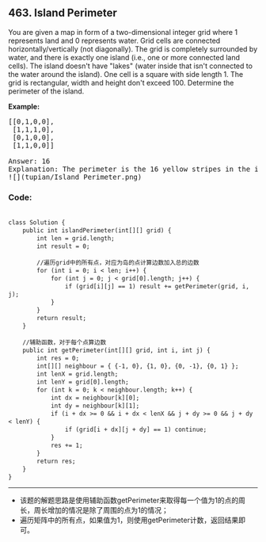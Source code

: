 ## 463. Island Perimeter
You are given a map in form of a two-dimensional integer grid where 1 represents land and 0 represents water. Grid cells are connected horizontally/vertically (not diagonally). The grid is completely surrounded by water, and there is exactly one island (i.e., one or more connected land cells). The island doesn't have "lakes" (water inside that isn't connected to the water around the island). One cell is a square with side length 1. The grid is rectangular, width and height don't exceed 100. Determine the perimeter of the island.

<strong>Example:</strong>
<pre>
[[0,1,0,0],
 [1,1,1,0],
 [0,1,0,0],
 [1,1,0,0]]
</br>Answer: 16
Explanation: The perimeter is the 16 yellow stripes in the image below:
![](tupian/Island_Perimeter.png)
</pre>

### Code:
<pre><code>
class Solution {
    public int islandPerimeter(int[][] grid) {
        int len = grid.length;
        int result = 0;
        
        //遍历grid中的所有点，对应为岛的点计算边数加入总的边数
        for (int i = 0; i < len; i++) {
            for (int j = 0; j < grid[0].length; j++) {
                if (grid[i][j] == 1) result += getPerimeter(grid, i, j);
            }
        }
        return result;
    }
    
    //辅助函数，对于每个点算边数
    public int getPerimeter(int[][] grid, int i, int j) {
        int res = 0;
        int[][] neighbour = { {-1, 0}, {1, 0}, {0, -1}, {0, 1} };
        int lenX = grid.length;
        int lenY = grid[0].length;
        for (int k = 0; k < neighbour.length; k++) {
            int dx = neighbour[k][0];
            int dy = neighbour[k][1];
            if (i + dx >= 0 && i + dx < lenX && j + dy >= 0 && j + dy < lenY) {
                if (grid[i + dx][j + dy] == 1) continue;
            }
            res += 1;
        }
        return res;
    }
}
</code></pre>

***
* 该题的解题思路是使用辅助函数getPerimeter来取得每一个值为1的点的周长，周长增加的情况是除了周围的点为1的情况；
* 遍历矩阵中的所有点，如果值为1，则使用getPerimeter计数，返回结果即可。